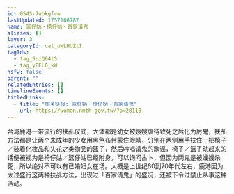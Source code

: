```yaml
---
id: 0545-7nbkgfvw
lastUpdated: 1757166787
name: 篮仔姑・椅仔姑・百家请鬼
aliases: []
layer: 3
categoryId: cat_uWLHUZtI
tagIds:
  - tag_5uiQ64t5
  - tag_yEEL0_kW
nsfw: false
parent: ""
relatedEntries: []
timelineEvents: []
titledLinks:
  - title: "相关链接: 篮仔姑・椅仔姑・百家请鬼"
    url: https://women.nmth.gov.tw/?p=20110
---
```


台湾鹿港一带流行的扶乩仪式，大体都是幼女被嫂嫂虐待致死之后化为厉鬼，扶乩方法都是让两个未成年的少女用黑色布带蒙住眼睛，分别在两侧用手扶住一把椅子／装着化妆品和头花之类物品的篮子，然后吟唱请鬼的歌谣，椅子／篮子动起来的话便被视为是椅仔姑／篮仔姑已经附身，可以询问占卜，但因为两鬼是被嫂嫂杀死，所以绝对不可以有已婚妇女在场。大概是上世纪60到70年代左右，鹿港因为太过盛行这两种扶乩方法，出现过「百家请鬼」的盛况，还被下令过禁止从事这种活动。